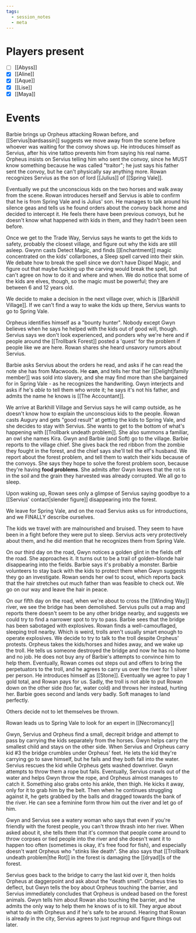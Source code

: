 ```yaml
---
tags:
  - session_notes
  - meta
---
```

# Players present
- [ ] [[Abyss]]
- [x] [[Aline]]
- [x] [[Aque]]
- [x] [[Lise]]
- [x] [[Maya]]

# Events

Barbie brings up Orpheus attacking Rowan before, and [[Servius|bardsassin]] suggests we move away from the scene before whoever was waiting for the convoy shows up. He introduces himself as Servius, after his vine tattoo prevents him from saying his real name. Orpheus insists on Servius telling him who sent the convoy, since he MUST know something because he was called "traitor"; he just says his father sent the convoy, but he can't physically say anything more. Rowan recognizes Servius as the son of lord [[Julius]] of [[Spring Vale]].

Eventually we put the unconscious kids on the two horses and walk away from the scene. Rowan introduces herself and Servius is able to confirm that he is from Spring Vale and is Julius' son. He manages to talk around his silence geas and tells us he found orders about the convoy back home and decided to intercept it. He feels there have been previous convoys, but he doesn't know what happened with kids in them, and they hadn't been seen before. 

Once we get to the Trade Way, Servius says he wants to get the kids to safety, probably the closest village, and figure out why the kids are still asleep. Gwynn casts Detect Magic, and finds [[Enchantment]] magic concentrated on the kids' collarbones, a Sleep spell carved into their skin. We debate how to break the spell since we don't have Dispel Magic, and figure out that maybe fucking up the carving would break the spell, but can't agree on how to do it and where and when. We do notice that some of the kids are elves, though, so the magic must be powerful; they are between 6 and 12 years old. 

We decide to make a decision in the next village over, which is [[Barkhill Village]]. If we can't find a way to wake the kids up there, Servius wants to go to Spring Vale. 

Orpheus identifies himself as a "bounty hunter". Nobody except Gwyn believes when he says he helped with the kids out of good will, though. Servius says we don't look experienced, and ponders why we're here and if people around the [[Trollbark Forest]] posted a 'quest' for the problem if people like we are here. 
Rowan shares she heard unsavory rumors about Servius. 

Barbie asks Servius about the orders he read, and asks if he can read the note she has from Macwoods. He **can**, and tells her that her [[Delight|family member]] was sold into slavery, and she may find more than she bargained for in Spring Vale - as he recognizes the handwriting. Gwyn interjects and asks if he's *able* to tell them who wrote it; he says it's not his father, and admits the name he knows is [[The Accountant]]. 

We arrive at Barkhill Village and Servius says he will camp outside, as he doesn't know how to explain the unconscious kids to the people. Rowan casts Augury and gets "good result" at getting the kids to Spring Vale, and she decides to stay with Servius. She wants to get to the bottom of what's happening with [[Trollbark undeath problem]]. She also summons a familiar, an owl she names Kira. 
Gwyn and Barbie (and Soft) go to the village. Barbie reports to the village chief. She gives back the red ribbon from the zombie they fought in the forest, and the chief says she'll tell the elf's husband. We report about the forest problem, and tell them to watch their kids because of the convoys. She says they hope to solve the forest problem soon, because they're having **food problems**. She admits after Gwyn leaves that the rot is in the soil and the grain they harvested was already corrupted. 
We all go to sleep.

Upon waking up, Rowan sees only a glimpse of Servius saying goodbye to a [[Servius' contact|slender figure]] disappearing into the forest.

We leave for Spring Vale, and on the road Servius asks us for introductions, and we FINALLY describe ourselves. 

The kids we travel with are malnourished and bruised. They seem to have been in a fight before they were put to sleep. Servius acts very protectively about them, and he did mention that he recognizes them from Spring Vale. 

On our third day on the road, Gwyn notices a golden glint in the fields off the road. She approaches it. It turns out to be a trail of golden-blonde hair disappearing into the fields. Barbie says it's probably a monster. 
Barbie volunteers to stay back with the kids to protect them when Gwyn suggests they go an investigate. Rowan sends her owl to scout, which reports back that the hair stretches out much father than was feasible to check out. We go on our way and leave the hair in peace.

On our fifth day on the road, when we're about to cross the [[Winding Way]] river, we see the bridge has been demolished. Servius pulls out a map and reports there doesn't seem to be any other bridge nearby, and suggests we could try to find a narrower spot to try to pass. 
Barbie sees that the bridge has been sabotaged with explosives. 
Rowan finds a well-camouflaged, sleeping troll nearby. Which is weird, trolls aren't usually smart enough to operate explosives. 
We decide to try to talk to the troll despite Orpheus' protests. Orpheus takes the kids/horses and hides away, and we wake up the troll. He tells us someone destroyed the bridge and now he has no home and no job. He does not buy any of Barbie's attempts to convince him to help them. Eventually, Rowan comes out steps out and offers to bring the perpetuators to the troll, and he agrees to carry us over the river for 1 silver per person. He introduces himself as [[Stone]]. Eventually we agree to pay 1 gold total, and Rowan pays for us. Sadly, the troll is not able to put Rowan down on the other side (too far, water cold) and throws her instead, hurting her. Barbie goes second and lands very badly. Soft manages to land perfectly. 

Others decide not to let themselves be thrown.

Rowan leads us to Spring Vale to look for an expert in [[Necromancy]] 

Gwyn, Servius and Orpheus find a small, decrepit bridge and attempt to pass by carrying the kids separately from the horses. Gwyn helps carry the smallest child and stays on the other side. When Servius and Orpheus carry kid #3 the bridge crumbles under Orpheus' feet. He lets the kid they're carrying go to save himself, but he fails and they both fall into the water. Servius rescues the kid while Orpheus gets washed downriver. Gwyn attempts to throw them a rope but fails. Eventually, Servius crawls out of the water and helps Gwyn throw the rope, and Orpheus almost manages to catch it. Something also grabs onto his ankle, then thigh. He kicks it away, only for it to grab him by the belt. Then when he continues struggling against it, he gets grabbed by the balls and dragged towards the bank of the river. He can see a feminine form throw him out the river and let go of him. 

Gwyn and Servius see a watery woman who says that even if you're friendly with the forest people, you can't throw thrash into her river. When asked about it, she tells them that it's common that people come around to throw corpses or tied people into the river and she doesn't want it to happen too often (sometimes is okay, it's free food for fish), and especially doesn't want Orpheus who "stinks like death". She also says that [[Trollbark undeath problem|the Rot]] in the forest is damaging the [[dryad]]s of the forest. 

Servius goes back to the bridge to carry the last kid over it, then holds Orpheus at daggerpoint and ask about the "death smell". Orpheus tries to deflect, but Gwyn tells the boy about Orpheus touching the barrier, and Servius immediately concludes that Orpheus is undead based on the forest animals. Gwyn tells him about Rowan also touching the barrier, and he admits the only way to help them he knows of is to kill. 
They argue about what to do with Orpheus and if he's safe to be around. Hearing that Rowan is already in the city, Servius agrees to just regroup and figure things out later. 
